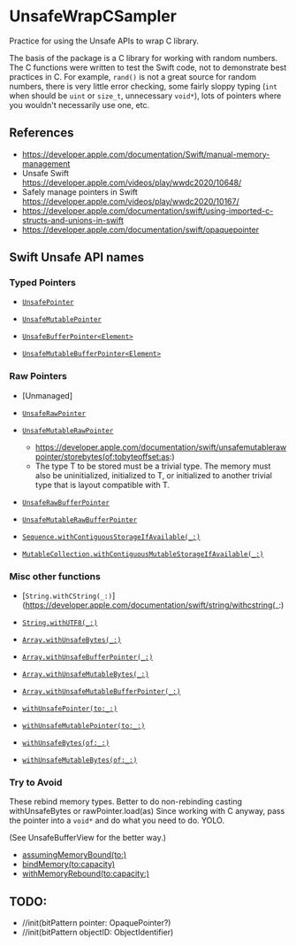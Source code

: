 # UnsafeWrapCSampler

Practice for using the Unsafe APIs to wrap C library.

The basis of the package is a C library for working with random numbers. The C functions were written to test the Swift code, not to demonstrate best practices in C. For example, `rand()` is not a great source for random numbers, there is very little error checking, some fairly sloppy typing (`int` when should be `uint` or `size_t`, unnecessary `void*`), lots of pointers where you wouldn't necessarily use one, etc. 


## References
- https://developer.apple.com/documentation/Swift/manual-memory-management
- Unsafe Swift https://developer.apple.com/videos/play/wwdc2020/10648/
- Safely manage pointers in Swift https://developer.apple.com/videos/play/wwdc2020/10167/
- https://developer.apple.com/documentation/swift/using-imported-c-structs-and-unions-in-swift
- https://developer.apple.com/documentation/swift/opaquepointer

## Swift Unsafe API names

### Typed Pointers
- [`UnsafePointer`](https://developer.apple.com/documentation/swift/unsafepointer)
- [`UnsafeMutablePointer`](https://developer.apple.com/documentation/swift/unsafemutablepointer)

- [`UnsafeBufferPointer<Element>`](https://developer.apple.com/documentation/swift/unsafebufferpointer)
- [`UnsafeMutableBufferPointer<Element>`](https://developer.apple.com/documentation/swift/unsafemutablepointer)

### Raw Pointers
- [Unmanaged]

- [`UnsafeRawPointer`](https://developer.apple.com/documentation/swift/unsaferawpointer)
- [`UnsafeMutableRawPointer`](https://developer.apple.com/documentation/swift/unsafemutablerawpointer)
    - https://developer.apple.com/documentation/swift/unsafemutablerawpointer/storebytes(of:tobyteoffset:as:)
    - The type T to be stored must be a trivial type. The memory must also be uninitialized, initialized to T, or initialized to another trivial type that is layout compatible with T.


- [`UnsafeRawBufferPointer`](https://developer.apple.com/documentation/swift/unsaferawbufferpointer)
- [`UnsafeMutableRawBufferPointer`](https://developer.apple.com/documentation/swift/unsafemutablerawbufferpointer)

- [`Sequence.withContiguousStorageIfAvailable(_:)`](https://developer.apple.com/documentation/swift/array/withcontiguousstorageifavailable(_:)-1wj7c)
- [`MutableCollection.withContiguousMutableStorageIfAvailable(_:)`](https://developer.apple.com/documentation/swift/slice/withcontiguousmutablestorageifavailable(_:)-2ader)

### Misc other functions

- [`String.withCString(_:)`](https://developer.apple.com/documentation/swift/string/withcstring(_:)
- [`String.withUTF8(_:)`](https://developer.apple.com/documentation/swift/string/utf8cstring)

- [`Array.withUnsafeBytes(_:)`](https://developer.apple.com/documentation/swift/array/withunsafebytes(_:))
- [`Array.withUnsafeBufferPointer(_:)`](https://developer.apple.com/documentation/swift/array/withunsafebufferpointer(_:))
- [`Array.withUnsafeMutableBytes(_:)`](https://developer.apple.com/documentation/swift/array/withunsafemutablebytes(_:))
- [`Array.withUnsafeMutableBufferPointer(_:)`](https://developer.apple.com/documentation/swift/array/withunsafemutablebufferpointer(_:))

- [`withUnsafePointer(to:_:)`](https://developer.apple.com/documentation/swift/withunsafepointer(to:_:)-1wfum)
- [`withUnsafeMutablePointer(to:_:)`](https://developer.apple.com/documentation/swift/withunsafemutablepointer(to:_:))
- [`withUnsafeBytes(of:_:)`](https://developer.apple.com/documentation/swift/withunsafebytes(of:_:)-9p5df)
- [`withUnsafeMutableBytes(of:_:)`](https://developer.apple.com/documentation/swift/withunsafemutablebytes(of:_:))

### Try to Avoid

These rebind memory types. Better to do non-rebinding casting withUnsafeBytes or rawPointer.load(as)
Since working with C anyway, pass the pointer into a `void*` and do what you need to do. YOLO. 

(See UnsafeBufferView for the better way.)

- [assumingMemoryBound(to:)](https://developer.apple.com/documentation/swift/unsafemutablerawpointer/assumingmemorybound(to:))
- [bindMemory(to:capacity)](https://developer.apple.com/documentation/swift/unsafemutablerawpointer/bindmemory(to:capacity:))
- [withMemoryRebound(to:capacity:)](https://developer.apple.com/documentation/swift/unsafemutablerawpointer/withmemoryrebound(to:capacity:_:))

## TODO:
- //init(bitPattern pointer: OpaquePointer?)
- //init(bitPattern objectID: ObjectIdentifier)

